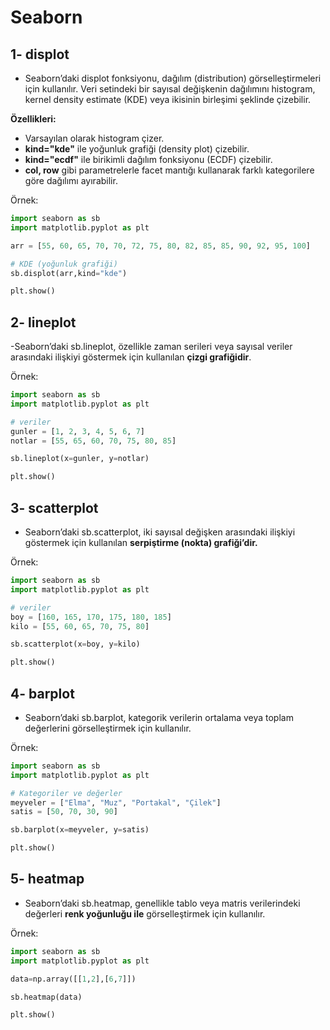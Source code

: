 # Seaborn
## 1- displot
- Seaborn’daki displot fonksiyonu, dağılım (distribution) görselleştirmeleri için kullanılır. Veri setindeki bir sayısal değişkenin dağılımını histogram, kernel density estimate (KDE) veya ikisinin birleşimi şeklinde çizebilir.

**Özellikleri:**
- Varsayılan olarak histogram çizer.
- **kind="kde"** ile yoğunluk grafiği (density plot) çizebilir.
- **kind="ecdf"** ile birikimli dağılım fonksiyonu (ECDF) çizebilir.
- **col, row** gibi parametrelerle facet mantığı kullanarak farklı kategorilere göre dağılımı ayırabilir.

Örnek:
``` python
import seaborn as sb
import matplotlib.pyplot as plt

arr = [55, 60, 65, 70, 70, 72, 75, 80, 82, 85, 85, 90, 92, 95, 100]

# KDE (yoğunluk grafiği)
sb.displot(arr,kind="kde")

plt.show()
```
## 2- lineplot

-Seaborn’daki sb.lineplot, özellikle zaman serileri veya sayısal veriler arasındaki ilişkiyi göstermek için kullanılan **çizgi grafiğidir**.

Örnek:
``` python
import seaborn as sb
import matplotlib.pyplot as plt

# veriler
gunler = [1, 2, 3, 4, 5, 6, 7]
notlar = [55, 65, 60, 70, 75, 80, 85]

sb.lineplot(x=gunler, y=notlar)

plt.show()
```

## 3- scatterplot

- Seaborn’daki sb.scatterplot, iki sayısal değişken arasındaki ilişkiyi göstermek için kullanılan **serpiştirme (nokta) grafiği’dir.**

Örnek:
``` python
import seaborn as sb
import matplotlib.pyplot as plt

# veriler
boy = [160, 165, 170, 175, 180, 185]
kilo = [55, 60, 65, 70, 75, 80]

sb.scatterplot(x=boy, y=kilo)

plt.show()

```

## 4- barplot

- Seaborn’daki sb.barplot, kategorik verilerin ortalama veya toplam değerlerini görselleştirmek için kullanılır.

Örnek:
``` python
import seaborn as sb
import matplotlib.pyplot as plt

# Kategoriler ve değerler
meyveler = ["Elma", "Muz", "Portakal", "Çilek"]
satis = [50, 70, 30, 90]

sb.barplot(x=meyveler, y=satis)

plt.show()
```
## 5- heatmap

- Seaborn’daki sb.heatmap, genellikle tablo veya matris verilerindeki değerleri **renk yoğunluğu ile** görselleştirmek için kullanılır.

Örnek:
``` python
import seaborn as sb
import matplotlib.pyplot as plt

data=np.array([[1,2],[6,7]])

sb.heatmap(data)

plt.show()
```